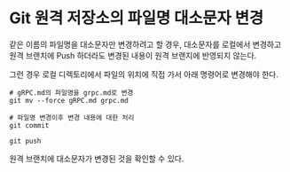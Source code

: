 # Git 원격 저장소의 파일명 대소문자 변경

같은 이름의 파일명을 대소문자만 변경하려고 할 경우, 대소문자를 로컬에서 변경하고 원격 브랜치에 Push 하더라도 변경된 내용이 원격 브랜지에 반영되지 않는다.

그런 경우 로컬 디렉토리에서 파일의 위치에 직접 가서 아래 명령어로 변경해야 한다.

```
# gRPC.md의 파일명을 grpc.md로 변경
git mv --force gRPC.md grpc.md

# 파일명 변경이후 변경 내용에 대한 처리
git commit

git push
```

원격 브랜치에 대소문자가 변경된 것을 확인할 수 있다.

